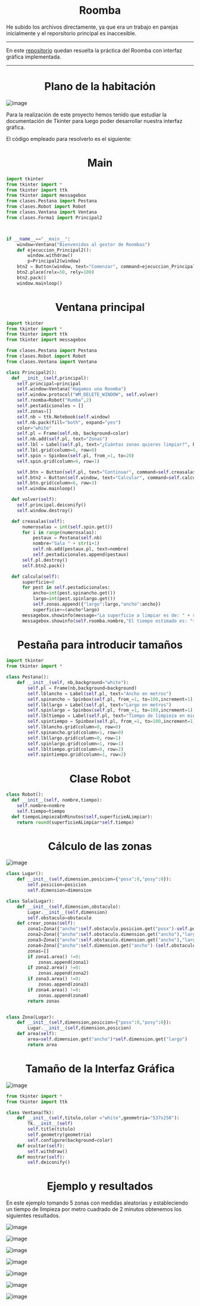 <h1 align="center">Roomba</h1>

He subido los archivos directamente, ya que era un trabajo en parejas inicialmente y el reporsitorio principal es inaccesible.

---
En este [repositorio](https://github.com/jmedina28/Proyecto_Roomba) quedan resuelta la práctica del Roomba con interfaz gráfica implementada.
***
<h1 align="center">Plano de la habitación</h1>

![image](https://user-images.githubusercontent.com/91721855/217007202-9db6ed32-7abc-49f4-9fbc-7a6f7ed2a66c.png)

Para la realización de este proyecto hemos tenido que estudiar la documentación de Tkinter para luego poder desarrollar nuestra interfaz gráfica.

El código empleado para resolverlo es el siguiente:

<h1 align="center">Main</h1>

```python
import tkinter
from tkinter import *
from tkinter import ttk
from tkinter import messagebox
from clases.Pestana import Pestana
from clases.Robot import Robot
from clases.Ventana import Ventana
from clases.Forma1 import Principal2



if __name__=="__main__":
    window=Ventana("Bienvenidos al gestor de Roombas")
    def ejecuccion_Principal2():
        window.withdraw()
        p=Principal2(window)
    btn2 = Button(window, text="Comenzar", command=ejecuccion_Principal2)
    btn2.place(relx=50, rely=100)
    btn2.pack()
    window.mainloop()
```

<h1 align="center">Ventana principal</h1>

```python
import tkinter
from tkinter import *
from tkinter import ttk
from tkinter import messagebox

from clases.Pestana import Pestana
from clases.Robot import Robot
from clases.Ventana import Ventana

class Principal2():
  def __init__(self,principal):
    self.principal=principal
    self.window=Ventana("Hagamos una Roomba")
    self.window.protocol("WM_DELETE_WINDOW", self.volver)
    self.roomba=Robot("Rumba",2)
    self.pestadicionales = []
    self.zonas=[]
    self.nb = ttk.Notebook(self.window)
    self.nb.pack(fill="both", expand="yes")
    color="white"
    self.pl = Frame(self.nb, background=color)
    self.nb.add(self.pl, text="Zonas")
    self.lbl = Label(self.pl, text="¿Cuántas zonas quieres limpiar?", bg=color,fg="black")
    self.lbl.grid(column=6, row=0)
    self.spin = Spinbox(self.pl, from_=1, to=20)
    self.spin.grid(column=6, row=1)

    self.btn = Button(self.pl, text="Continuar", command=self.creasalas)
    self.btn2 = Button(self.window, text="Calcular", command=self.calcula)
    self.btn.grid(column=6, row=3)
    self.window.mainloop()

  def volver(self):
    self.principal.deiconify()
    self.window.destroy()

  def creasalas(self):
      numerosalas = int(self.spin.get())
      for i in range(numerosalas):
          pestaux = Pestana(self.nb)
          nombre="Sala " + str(i+1)
          self.nb.add(pestaux.pl, text=nombre)
          self.pestadicionales.append(pestaux)
      self.pl.destroy()
      self.btn2.pack()

  def calcula(self):
      superficie=0
      for pest in self.pestadicionales:
          ancho=int(pest.spinancho.get())
          largo=int(pest.spinlargo.get())
          self.zonas.append({"largo":largo,"ancho":ancho})
          superficie+=(ancho*largo)
      messagebox.showinfo(message="La superficie a limpiar es de: " + str(superficie) + " metros cuadrados", title="Superficie total")
      messagebox.showinfo(self.roomba.nombre,"El tiempo estimado es: "+str(self.roomba.tiempoLimpiezaEnMinutos(superficie)) + " minutos")
```


<h1 align="center">Pestaña para introducir tamaños</h1>

```python
import tkinter
from tkinter import *

class Pestana():
    def __init__(self, nb,background="white"):
        self.pl = Frame(nb,background=background)
        self.lblancho = Label(self.pl, text="Ancho en metros")
        self.spinancho = Spinbox(self.pl, from_=1, to=100,increment=1)
        self.lbllargo = Label(self.pl, text="Largo en metros")
        self.spinlargo = Spinbox(self.pl, from_=1, to=100,increment=1)
        self.lbltiempo = Label(self.pl, text="Tiempo de limpieza en minutos por metro cuadrado")
        self.spintiempo = Spinbox(self.pl, from_=1, to=100,increment=1)
        self.lblancho.grid(column=0, row=0)
        self.spinancho.grid(column=1, row=0)
        self.lbllargo.grid(column=0, row=1)
        self.spinlargo.grid(column=1, row=1)
        self.lbltiempo.grid(column=0, row=2)
        self.spintiempo.grid(column=1, row=2)
```

<h1 align="center">Clase Robot</h1>

```python
class Robot():
  def __init__(self, nombre,tiempo):
    self.nombre=nombre
    self.tiempo=tiempo
  def tiempoLimpiezaEnMinutos(self,superficieALimpiar):
    return round(superficieALimpiar*self.tiempo)
```

<h1 align="center">Cálculo de las zonas</h1>

![image](https://user-images.githubusercontent.com/91721855/219479894-7963c022-7eaa-43d9-a1a3-29426cf18b80.png)

```python
class Lugar():
    def __init__(self,dimension,posicion={"posx":0,"posy":0}):
        self.posicion=posicion
        self.dimension=dimension

class Sala(Lugar):
    def __init__(self,dimension,obstaculo):
        Lugar.__init__(self,dimension)
        self.obstaculo=obstaculo
    def crear_zonas(self):
        zona1=Zona({"ancho":self.obstaculo.posicion.get("posx")-self.posicion.get("posx"),"largo":self.dimension.get("largo")})
        zona2=Zona({"ancho":self.obstaculo.dimension.get("ancho"),"largo":self.obstaculo.posicion.get("posy")-self.posicion.get("posy")},{"posx":self.obstaculo.posicion.get("posx"),"posy":0})
        zona3=Zona({"ancho":self.obstaculo.dimension.get("ancho"),"largo":self.dimension.get("largo")-(self.obstaculo.posicion.get("posy")+self.obstaculo.dimension.get("largo"))},{"posx":self.obstaculo.posicion.get("posx"),"posy":self.obstaculo.posicion.get("posy")+self.obstaculo.dimension.get("largo")})
        zona4=Zona({"ancho":self.dimension.get("ancho")-(self.obstaculo.posicion.get("posx")+self.obstaculo.dimension.get("ancho")),"largo":self.dimension.get("largo")},{"posx":self.obstaculo.posicion.get("posx")+self.obstaculo.dimension.get("ancho"),"posy":0})
        zonas=[]
        if zona1.area() !=0:
            zonas.append(zona1)
        if zona2.area() !=0:
            zonas.append(zona2)
        if zona3.area() !=0:
            zonas.append(zona3)
        if zona4.area() !=0:
            zonas.append(zona4)
        return zonas


class Zona(Lugar):
    def __init__(self,dimension,posicion={"posx":0,"posy":0}):
        Lugar.__init__(self,dimension,posicion)
    def area(self):
        area=self.dimension.get("ancho")*self.dimension.get("largo")
        return area
```
<h1 align="center">Tamaño de la Interfaz Gráfica</h1>

![image](https://user-images.githubusercontent.com/91721855/219479841-a2597ccd-21e3-4c8a-af0f-af97f6b1a678.png)

```python
from tkinter import *
from tkinter import ttk

class Ventana(Tk):
    def __init__(self,titulo,color ="white",geometria="537x250"):
        Tk.__init__(self)
        self.title(titulo)
        self.geometry(geometria)
        self.configure(background=color)
    def ocultar(self):
        self.withdraw()
    def mostrar(self):
        self.deiconify()
```
<h1 align="center">Ejemplo y resultados</h1>
En este ejemplo tomando 5 zonas con medidas aleatorias y estableciendo un tiempo de limpieza por metro cuadrado de 2 minutos obtenemos los siguientes resultados.

![image](https://user-images.githubusercontent.com/91721855/219480082-d67fbdd2-0b94-4952-ae56-a00433aad156.png)

![image](https://user-images.githubusercontent.com/91721855/219480186-131d651b-7e37-47e2-9a3f-d3a5724e3b76.png)

![image](https://user-images.githubusercontent.com/91721855/219480217-e141e2c5-1e20-4a3a-acfa-4679e5a8aa4d.png)

![image](https://user-images.githubusercontent.com/91721855/219480249-33f85440-12f1-4da7-922c-f1cdb668cdc0.png)

![image](https://user-images.githubusercontent.com/91721855/219480292-a4ab759b-077f-4ed2-96e3-57df7fe81b88.png)

![image](https://user-images.githubusercontent.com/91721855/219480350-3a64bc8b-dd81-422d-9586-5326bf35d774.png)

![image](https://user-images.githubusercontent.com/91721855/219480381-c6cdadbc-cb59-4d0f-b5ae-038beb3231be.png)






